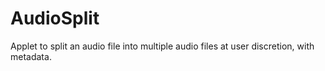 # AudioSplit
Applet to split an audio file into multiple audio files at user discretion, with metadata.